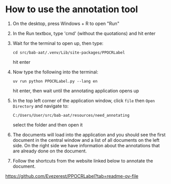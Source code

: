 # How to use the annotation tool

1. On the desktop, press Windows + R to open "Run"
2. In the Run textbox, type 'cmd' (without the quotations) and hit enter
3. Wait for the terminal to open up, then type:

    ```cd src/bab-aat/.venv/Lib/site-packages/PPOCRLabel```

    hit enter
4. Now type the following into the terminal:

    ```uv run python PPOCRLabel.py --lang en```

    hit enter, then wait until the annotating application opens up
5. In the top left corner of the application window, click ```file``` then ```Open Directory``` and navigate to:

    ```C:/Users/User/src/bab-aat/resources/need_annotating```

    select the folder and then open it
6. The documents will load into the application and you should see the first document in the central window and a list of all documents on the left side. On the right side we have information about the annotations that are already done on the document.
7. Follow the shortcuts from the website linked below to annotate the document.

https://github.com/Evezerest/PPOCRLabel?tab=readme-ov-file


